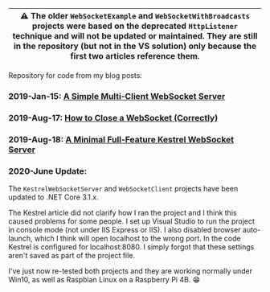 | :warning: The older `WebSocketExample` and `WebSocketWithBroadcasts` projects were based on the deprecated `HttpListener` technique and will not be updated or maintained. They are still in the repository (but not in the VS solution) only because the first two articles reference them. |
| --- |

Repository for code from my blog posts:

### 2019-Jan-15: [A Simple Multi-Client WebSocket Server](https://mcguirev10.com/2019/01/15/simple-multi-client-websocket-server.html)

### 2019-Aug-17: [How to Close a WebSocket (Correctly)](https://mcguirev10.com/2019/08/17/how-to-close-websocket-correctly.html)

### 2019-Aug-18: [A Minimal Full-Feature Kestrel WebSocket Server](https://mcguirev10.com/2019/08/18/minimal-full-feature-kestrel-websocket-server.html)

### 2020-June Update:
The `KestrelWebSocketServer` and `WebSocketClient` projects have been updated to .NET Core 3.1.x. 

The Kestrel article did not clarify how I ran the project and I think this caused problems for some people. I set up Visual Studio to run the project in console mode (not under IIS Express or IIS). I also disabled browser auto-launch, which I think will open localhost to the wrong port. In the code Kestrel is configured for localhost:8080. I simply forgot that these settings aren't saved as part of the project file.

I've just now re-tested both projects and they are working normally under Win10, as well as Raspbian Linux on a Raspberry Pi 4B. :grin:
 